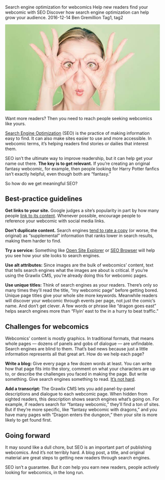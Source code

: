 Search engine optimization for webcomics
Help new readers find your webcomic with SEO
Discover how search engine optimization can help grow your audience.
2016-12-14
Ben Gremillion
Tag1, tag2

![Funny woman looking for results](/assets/blog/seo-help-readers-find-your-webcomic/searching-teaser.jpg)

Want more readers? Then you need to reach people seeking webcomics like yours.

[Search Engine Optimization](http://www.getgrawlix.com/docs/1/seo) (SEO) is the practice of making information easy to find. It can also make sites easier to use and more accessible. In webcomic terms, it’s helping readers find stories or dailies that interest them.

SEO isn’t the ultimate way to improve readership, but it can help get your name out there. **The key is to get relevant.** If you’re creating an original fantasy webcomic, for example, then people looking for Harry Potter fanfics isn’t exactly helpful, even though both are “fantasy.”

So how do we get meaningful SEO?

## Best-practice guidelines

**Get links to your site.** Google judges a site’s popularity in part by how many people [link to its content](https://support.google.com/webmasters/answer/55281?hl=en). Whenever possible, encourage people to reference your webcomic with social media links.

**Don’t duplicate content.** Search engines [tend to rate a copy](https://moz.com/learn/seo/duplicate-content) (or worse, the original) as “supplemental” information that ranks lower in search results, making them harder to find.

**Try a service:** Something like [Open Site Explorer](https://moz.com/researchtools/ose/) or [SEO Browser](http://www.seo-browser.com/) will help you see how your site looks to search engines. 

**Use alt attributes:** Since images are the bulk of webcomics’ content, text that tells search engines what the images are about is critical. If you’re using the Grawlix CMS, you’re already doing this for webcomic pages.

**Use unique titles:** Think of search engines as your readers. There’s only so many times they’ll read the title, “my webcomic page” before getting bored. Unique page titles give your whole site more keywords. Meanwhile readers will discover your webcomic through events per page, not just the comic’s name. And don’t get clever. A few words or phrase like “dragon goes east” helps search engines more than “Flyin’ east to the in a hurry to beat traffic.”


## Challenges for webcomics

Webcomics’ content is mostly graphics. In traditional formats, that means whole pages — dozens of panels and gobs of dialogue — are unfindable. Search engines are blind to them. That’s bad news because just a little information represents all that great art. How do we help each page?

**Write a blog:** Give every page a few dozen words at least. You can write how that page fits into the story, comment on what your characters are up to, or describe the challenges you faced in making the page. But write something. Give search engines something to read. [It’s not hard](http://getgrawlix-mvc.deve/blog/post/how-why-write-a-blog).

**Add a transcript:** The Grawlix CMS lets you add panel-by-panel descriptions and dialogue to each webcomic page. When hidden from sighted readers, this description shows search engines what’s going on. For example, if readers search for “fantasy webcomic,” they’ll find a ton of sites. But if they’re more specific, like “fantasy webcomic with dragons,” and you have many pages with “Dragon enters the dungeon,” then your site is more likely to get found first.


## Going forward

It may sound like a dull chore, but SEO is an important part of publishing webcomics. And it’s not terribly hard. A blog post, a title, and original material are great steps to getting new readers through search engines. 

SEO isn’t a guarantee. But it *can* help you earn new readers, people actively looking for webcomics, in the long run.
